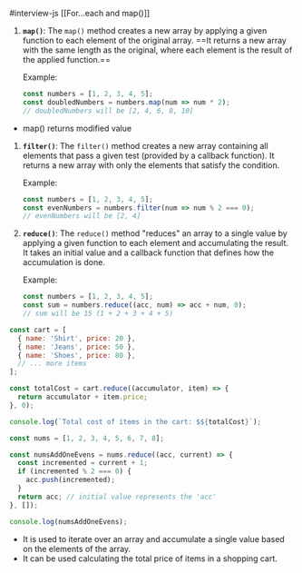 #interview-js 
[[For...each and map()]]

1. **`map()`**: The `map()` method creates a new array by applying a given function to each element of the original array. ==It returns a new array with the same length as the original, where each element is the result of the applied function.==

   Example:
   ```javascript
   const numbers = [1, 2, 3, 4, 5];
   const doubledNumbers = numbers.map(num => num * 2);
   // doubledNumbers will be [2, 4, 6, 8, 10]
   ```
- map() returns modified value

1. **`filter()`**: The `filter()` method creates a new array containing all elements that pass a given test (provided by a callback function). It returns a new array with only the elements that satisfy the condition.

   Example:
   ```javascript
   const numbers = [1, 2, 3, 4, 5];
   const evenNumbers = numbers.filter(num => num % 2 === 0);
   // evenNumbers will be [2, 4]
   ```

3. **`reduce()`**: The `reduce()` method "reduces" an array to a single value by applying a given function to each element and accumulating the result. It takes an initial value and a callback function that defines how the accumulation is done.

   Example:
   ```javascript
   const numbers = [1, 2, 3, 4, 5];
   const sum = numbers.reduce((acc, num) => acc + num, 0);
   // sum will be 15 (1 + 2 + 3 + 4 + 5)
   ```

```javascript
const cart = [
  { name: 'Shirt', price: 20 },
  { name: 'Jeans', price: 50 },
  { name: 'Shoes', price: 80 },
  // ... more items
];

const totalCost = cart.reduce((accumulator, item) => {
  return accumulator + item.price;
}, 0);

console.log(`Total cost of items in the cart: $${totalCost}`);
```


```javascript
const nums = [1, 2, 3, 4, 5, 6, 7, 8];

const numsAddOneEvens = nums.reduce((acc, current) => {
  const incremented = current + 1;
  if (incremented % 2 === 0) {
    acc.push(incremented);
  }
  return acc; // initial value represents the 'acc'
}, []);

console.log(numsAddOneEvens);
```


- It is used to iterate over an array and accumulate a single value based on the elements of the array. 
- It can be used calculating the total price of items in a shopping cart.